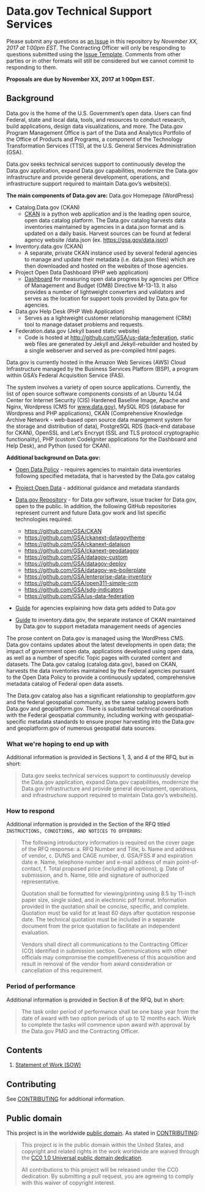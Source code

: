 # Data.gov Technical Support Services

Please submit any questions as [an Issue](https://github.com/18F/tts-buy-datagov-pmo/issues) in this repository by *November XX, 2017 at 1:00pm EST*. The Contracting Officer will only be responding to questions submitted using the [Issue Template](ISSUE_TEMPLATE.md). Comments from other parties or in other formats will still be considered but we cannot commit to responding to them.

**Proposals are due by November XX, 2017 at 1:00pm EST.**

## Background

Data.gov is the home of the U.S. Government’s open data. Users can find Federal, state and local data, tools, and resources to conduct research, build applications, design data visualizations, and more. The Data.gov Program Management Office is part of the Data and Analytics Portfolio of the Office of Products and Programs, a component of the Technology Transformation Services (TTS), at the U.S. General Services Administration (GSA). 

Data.gov seeks technical services support to continuously develop the Data.gov application, expand Data.gov capabilities, modernize the Data.gov infrastructure and provide general development, operations, and infrastructure support required to maintain Data.gov’s website(s). 

**The main components of Data.gov are:**
Data.gov Homepage (WordPress)
- Catalog.Data.gov (CKAN) 
   - [CKAN](http://ckan.org/) is a python web application and is the leading open source, open data catalog platform. The Data.gov catalog harvests data inventories maintained by agencies in a data.json format and is updated on a daily basis. Harvest sources can be found at federal agency website /data.json (ex. https://gsa.gov/data.json)
- Inventory.data.gov (CKAN)
   - A separate, private CKAN instance used by several federal agencies to manage and update their metadata (i.e. data.json files) which are then downloaded and hosted on the websites of those agencies.
- Project Open Data Dashboard (PHP web application)
   - [Dashboard](https://labs.data.gov/dashboard) for measuring open data progress by agencies per Office of Management and Budget (OMB) Directive M-13-13. It also provides a number of lightweight converters and validators and serves as the location for support tools provided by Data.gov for agencies.
- Data.gov Help Desk (PHP Web Application)
   - Serves as a lightweight customer relationship management (CRM) tool to manage dataset problems and requests.
- Federation.data.gov (Jekyll based static website)
   - Code is hosted at http://github.com/GSA/us-data-federation, static web files are generated by Jekyll and Jekyll-rebuilder and hosted by a single webserver and served as pre-compiled html pages. 

Data.gov is currently hosted in the Amazon Web Services (AWS) Cloud Infrastructure managed by the Business Services Platform (BSP), a program within GSA’s Federal Acquisition Service (FAS). 

The system involves a variety of open source applications. Currently, the list of open source software components consists of an Ubuntu 14.04 Center for Internet Security (CIS) Hardened Baseline Image, Apache and Nginx, Wordpress (CMS for www.data.gov), MySQL RDS (database for Wordpress and PHP applications), CKAN (Comprehensive Knowledge Archive Network - web-based open source data management system for the storage and distribution of data), PostgreSQL RDS (back-end database for CKAN), OpenSSL and Let’s Encrypt (SSL and TLS protocol cryptographic functionality), PHP (custom CodeIgniter applications for the Dashboard and Help Desk), and Python (used for CKAN). 
 
**Additional background on Data.gov:**
- [Open Data Policy](https://project-open-data.cio.gov/policy-memo/) - requires agencies to maintain data inventories following specified metadata, that is harvested by the Data.gov catalog
- [Project Open Data](https://project-open-data.cio.gov/) - additional guidance and metadata standards
- [Data.gov Repository](https://github.com/GSA/data.gov) - for Data.gov software, issue tracker for Data.gov, open to the public. In addition, the following GitHub repositories represent current and future Data.gov work and list specific technologies required:

   - https://github.com/GSA/CKAN
   - https://github.com/GSA/ckanext-datagovtheme
   - https://github.com/GSA/ckanext-datajson
   - https://github.com/GSA/ckanext-geodatagov
   - https://github.com/GSA/datagov-custom
   - https://github.com/GSA/datagov-deploy
   - https://github.com/GSA/datagov-wp-boilerplate
   - https://github.com/GSA/enterprise-data-inventory
   - https://github.com/GSA/open311-simple-crm
   - https://github.com/GSA/sdg-indicators
   - https://github.com/GSA/us-data-federation

- [Guide](http://www.digitalgov.gov/resources/how-to-get-your-open-data-on-data-gov/) for agencies explaining how data gets added to Data.gov
- [Guide](http://www.digitalgov.gov/resources/inventory-data-gov-guide/) to inventory.data.gov, the separate instance of CKAN maintained by Data.gov to support metadata management needs of agencies
 
The prose content on Data.gov is managed using the WordPress CMS. Data.gov contains updates about the latest developments in open data; the impact of government open data, applications developed using open data, as well as a number of specific Topic pages with curated content and datasets. The Data.gov catalog (catalog.data.gov), based on CKAN, harvests the data inventories maintained by the Federal agencies pursuant to the Open Data Policy to provide a continuously updated, comprehensive metadata catalog of Federal open data assets.
 
The Data.gov catalog also has a significant relationship to geoplatform.gov and the federal geospatial community, as the same catalog powers both Data.gov and geoplatform.gov. There is substantial technical coordination with the Federal geospatial community, including working with geospatial-specific metadata standards to ensure proper harvesting into the Data.gov and geoplatform.gov of numerous geospatial data sources.

### What we're hoping to end up with

Additional information is provided in Sections 1, 3, and 4 of the RFQ, but in short:

> Data.gov seeks technical services support to continuously develop the Data.gov application, expand Data.gov capabilities, modernize the Data.gov infrastructure and provide general development, operations, and infrastructure support required to maintain Data.gov’s website(s). 

### How to respond

Additional information is provided in the Section of the RFQ titled `INSTRUCTIONS, CONDITIONS, AND NOTICES TO OFFERORS`:

> The following introductory information is required on the cover page of the RFQ response: 
> a. RFQ Number and Title, 
> b. Name and address of vendor, 
> c. DUNS and CAGE number, 
> d. GSA/FSS # and expiration date 
> e. Name, telephone number and e-mail address of main point-of-contact, 
> f. Total proposed price (including all options), 
> g. Date of submission, and 
> h. Name, title and signature of authorized representative.
> 
> Quotation shall be formatted for viewing/printing using 8.5 by 11-inch paper size, single sided, and in electronic pdf format. Information provided in the quotation shall be concise, specific, and complete. Quotation must be valid for at least 60 days after quotation response date. The technical quotation must be included in a separate document from the price quotation to facilitate an independent evaluation. 
> 
> Vendors shall direct all communications to the Contracting Officer (CO) identified in submission section. Communications with other officials may compromise the competitiveness of this acquisition and result in removal of the vendor from award consideration or cancellation of this requirement. 

### Period of performance

Additional information is provided in Section 8 of the RFQ, but in short:

> The task order period of performance shall be one base year from the date of award with two option periods of up to 12 months each. Work to complete the tasks will commence upon award with approval by the Data.gov PMO and the Contracting Officer.

## Contents

1. [Statement of Work (SOW)](solicitation_documents/SOW.pdf)

## Contributing

See [CONTRIBUTING](CONTRIBUTING.md) for additional information.

## Public domain

This project is in the worldwide [public domain](LICENSE.md). As stated in [CONTRIBUTING](CONTRIBUTING.md):

> This project is in the public domain within the United States, and copyright and related rights in the work worldwide are waived through the [CC0 1.0 Universal public domain dedication](https://creativecommons.org/publicdomain/zero/1.0/).
>
> All contributions to this project will be released under the CC0 dedication. By submitting a pull request, you are agreeing to comply with this waiver of copyright interest.
